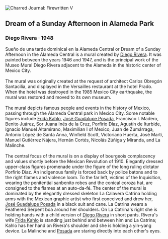 <div class="artwork-of-the-day">
  <div class="container">
    <div class="img-wrapper">
      <img
        src="https://uploads5.wikiart.org/images/diego-rivera/dream-of-a-sunday-afternoon-in-alameda-park-1948.jpg!Large.jpg"
        alt="Charred Journal: Firewritten V" />
    </div>
    <div class="artwork-detail">
      <div class="artwork-origin"> 
        <h2 class="artwork-name">Dream of a Sunday Afternoon in Alameda Park</h2>
        <h3 class="artist">
          Diego Rivera
                    ·  1948
        </h3>
      </div>
      <p class="description">
        <span class="artwork-description-text ng-binding" ng-bind-html="viewModel.ArtworkOfTheDay.Description | unsafe">Sueño de una tarde dominical en la Alameda Central or Dream of a Sunday Afternoon in the Alameda Central is a mural created by <a target="_blank" href="/en/diego-rivera">Diego Rivera</a>. It was painted between the years 1946 and 1947, and is the principal work of the Museo Mural Diego Rivera adjacent to the Alameda in the historic center of Mexico City.
<br>
<br>The mural was originally created at the request of architect Carlos Obregón Santacilia, and displayed in the Versailles restaurant at the hotel Prado. When the hotel was destroyed in the 1985 Mexico City earthquake, the mural was restored and moved to its own museum.
<br>
<br>The mural depicts famous people and events in the history of Mexico, passing through the Alameda Central park in Mexico City. Some notable figures include <a target="_blank" href="/en/frida-kahlo">Frida Kahlo</a>, <a target="_blank" href="/en/jose-guadalupe-posada">José Guadalupe Posada</a>, Francisco I. Madero, Benito Juárez, Sor Juana Inés de la Cruz, Porfirio Díaz, Agustín de Iturbide, Ignacio Manuel Altamirano, Maximilian I of Mexico, Juan de Zumárraga, Antonio López de Santa Anna, Winfield Scott, Victoriano Huerta, José Martí, Manuel Gutiérrez Nájera, Hernán Cortés, Nicolás Zúñiga y Miranda, and La Malinche.
<br>
<br>The central focus of the mural is on a display of bourgeois complacency and values shortly before the Mexican Revolution of 1910. Elegantly dressed upper-class figures promenade under the figure of the long ruling dictator Porfirio Díaz. An indigenous family is forced back by police batons and to the right flames and violence loom. To the far left, victims of the Inquisition, wearing the penitential sanbenito robes and the conical coroza hat, are consigned to the flames at an auto-da-fé. The center of the mural is dominated by the elegantly dressed skeleton La Calavera Catrina holding arms with the Mexican graphic artist who first conceived and drew her, <a target="_blank" href="/en/jose-guadalupe-posada">José Guadalupe Posada</a> in a black suit and cane. La Catrina wears a Feathered Serpent boa around her shoulders. On La Catrina's right she is holding hands with a child version of <a target="_blank" href="/en/diego-rivera">Diego Rivera</a> in short pants. Rivera's wife <a target="_blank" href="/en/frida-kahlo">Frida Kahlo</a> is standing just behind and between him and La Catrina; Kahlo has her hand on Rivera's shoulder and she is holding a yin-yang device. La Malinche and <a target="_blank" href="/en/jose-guadalupe-posada">Posada</a> are staring directly into each other's eyes.</span>
                        <div class="text-shadow-container" ng-show="showShadow" style=""></div>
      </p>
    </div>
  </div>

</div>
